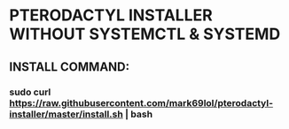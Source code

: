 # PTERODACTYL INSTALLER WITHOUT SYSTEMCTL & SYSTEMD

## INSTALL COMMAND:
### sudo curl https://raw.githubusercontent.com/mark69lol/pterodactyl-installer/master/install.sh | bash
